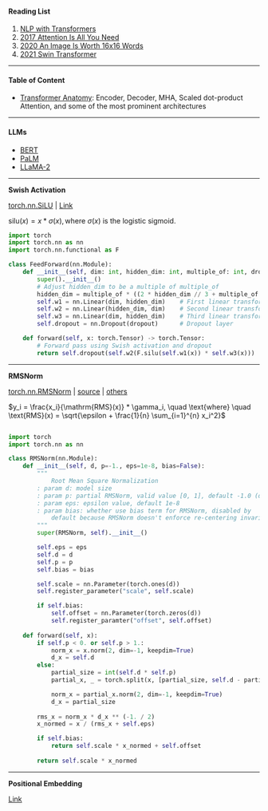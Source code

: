 #### Reading List 
1. [NLP with Transformers](//C:/Users/caiji/Documents/PDF/Lewis%20Tunstall,%20Leandro%20von%20Werra,%20Thomas%20Wolf%20-%20Natural%20Language%20Processing%20with%20Transformers_%20Building%20Language%20Applications%20with%20Hugging%20Face-O'Reilly%20Media%20(2022).pdf)
2. [2017 Attention Is All You Need](https://arxiv.org/pdf/1706.03762)
3. [2020 An Image Is Worth 16x16 Words](https://arxiv.org/pdf/2010.11929)
4. [2021 Swin Transformer](https://arxiv.org/pdf/2103.14030)

---

#### Table of Content 

- [Transformer Anatomy](#transformer-anatomy): Encoder, Decoder, MHA, Scaled dot-product Attention, and some of the most prominent architectures

---

#### LLMs

- [BERT](https://cameronrwolfe.substack.com/p/language-understanding-with-bert#§berts-architecture)  
- [PaLM](https://blog.eleuther.ai/rotary-embeddings/)  
- [LLaMA-2](https://cameronrwolfe.substack.com/p/llama-2-from-the-ground-up)  

---

**Swish Activation**

[torch.nn.SiLU](https://pytorch.org/docs/stable/generated/torch.nn.SiLU.html) | [Link](https://medium.com/@jiangmen28/beyond-relu-discovering-the-power-of-swiglu-超越-relu-发现-swiglu-的力量-9dbc7d8258bf)

$\text{silu}(x) = x * \sigma(x), \text{where } \sigma(x) \text{ is the logistic sigmoid.}$

```python
import torch 
import torch.nn as nn
import torch.nn.functional as F

class FeedForward(nn.Module):
    def __init__(self, dim: int, hidden_dim: int, multiple_of: int, dropout: float):
        super().__init__()
        # Adjust hidden_dim to be a multiple of multiple_of
        hidden_dim = multiple_of * ((2 * hidden_dim // 3 + multiple_of -1) // multiple_of)
        self.w1 = nn.Linear(dim, hidden_dim)    # First linear transformation
        self.w2 = nn.Linear(hidden_dim, dim)    # Second linear transformation
        self.w3 = nn.Linear(dim, hidden_dim)    # Third linear transformation 
        self.dropout = nn.Dropout(dropout)      # Dropout layer

    def forward(self, x: torch.Tensor) -> torch.Tensor:
        # Forward pass using Swish activation and dropout
        return self.dropout(self.w2(F.silu(self.w1(x)) * self.w3(x)))
```

---

**RMSNorm**

[torch.nn.RMSNorm](https://pytorch.org/docs/stable/generated/torch.nn.RMSNorm.html) | [source](https://github.com/pytorch/pytorch/blob/v2.6.0/torch/nn/modules/normalization.py#L321) | [others](https://github.com/bzhangGo/rmsnorm/blob/master/rmsnorm_torch.py)

$y_i = \frac{x_i}{\mathrm{RMS}(x)} * \gamma_i, \quad
        \text{where} \quad \text{RMS}(x) = \sqrt{\epsilon + \frac{1}{n} \sum_{i=1}^{n} x_i^2}$

```python 

import torch
import torch.nn as nn

class RMSNorm(nn.Module):
    def __init__(self, d, p=-1., eps=1e-8, bias=False):
        """
            Root Mean Square Normalization
        : param d: model size
        : param p: partial RMSNorm, valid value [0, 1], default -1.0 (disable)
        : param eps: epsilon value, default 1e-8
        : param bias: whether use bias term for RMSNorm, disabled by 
            default because RMSNorm doesn't enforce re-centering invariance.
        """
        super(RMSNorm, self).__init__()

        self.eps = eps
        self.d = d
        self.p = p
        self.bias = bias

        self.scale = nn.Parameter(torch.ones(d))
        self.register_parameter("scale", self.scale)

        if self.bias:
            self.offset = nn.Parameter(torch.zeros(d))
            self.register_paramter("offset", self.offset)
    
    def forward(self, x):
        if self.p < 0. or self.p > 1.:
            norm_x = x.norm(2, dim=-1, keepdim=True)
            d_x = self.d
        else:
            partial_size = int(self.d * self.p)
            partial_x, _ = torch.split(x, [partial_size, self.d - partial_size], dim=-1)

            norm_x = partial_x.norm(2, dim=-1, keepdim=True)
            d_x = partial_size
        
        rms_x = norm_x * d_x ** (-1. / 2)
        x_normed = x / (rms_x + self.eps)

        if self.bias:
            return self.scale * x_normed + self.offset
        
        return self.scale * x_normed
```

---

**Positional Embedding**

[Link](https://huggingface.co/blog/designing-positional-encoding)